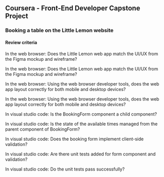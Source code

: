 ## Coursera - Front-End Developer Capstone Project

### Booking a table on the Little Lemon website

#### Review criteria

In the web browser: Does the Little Lemon web app match the UI/UX from the Figma mockup and wireframe?

In the web browser: Does the Little Lemon web app match the UI/UX from the Figma mockup and wireframe?

In the web browser: Using the web browser developer tools, does the web app layout correctly for both mobile and desktop devices?

In the web browser: Using the web browser developer tools, does the web app layout correctly for both mobile and desktop devices?

In visual studio code: Is the BookingForm component a child component?

In visual studio code: Is the state of the available times managed from the parent component of BookingForm?

In visual studio code: Does the booking form implement client-side validation?

In visual studio code: Are there unit tests added for form component and validation?

In visual studio code: Do the unit tests pass successfully?
